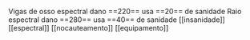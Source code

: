Vigas de osso espectral dano ==220== usa ==20== de sanidade
Raio espectral dano ==280== usa ==40== de sanidade
[[insanidade]]
[[espectral]]
[[nocauteamento]]
[[equipamento]]